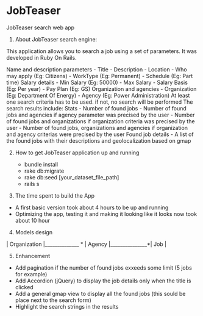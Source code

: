 # JobTeaser
JobTeaser search web app

1. About JobTeaser search engine:

  This application allows you to search a job using a set of parameters.
  It was developed in Ruby On Rails.

  Name and description parameters
    - Title
    - Description
    - Location
    - Who may apply (Eg: Citizens)
    - WorkType (Eg: Permanent)
    - Schedule (Eg: Part time)
  Salary details
    - Min Salary (Eg: 50000)
    - Max Salary
    - Salary Basis (Eg: Per year)
    - Pay Plan (Eg: GS)
  Organization and agencies
    - Organization (Eg: Department Of Energy)
    - Agency (Eg: Power Administration)
    At least one search criteria has to be used. if not, no search will be performed
    The search results include:
      Stats
        - Number of found jobs
        - Number of found jobs and agencies if agency parameter was precised by the user
        - Number of found jobs and organizations if organization criteria was precised by the user
        - Number of found jobs, organizations and agencies if organization and agency criterias were precised by the user
      Found job details
        - A list of the found jobs with their descriptions and geolocalization based on gmap

2. How to get JobTeaser application up and running
     - bundle install
     - rake db:migrate
     - rake db:seed [your_dataset_file_path]
     - rails s

3. The time spent to build the App
  - A first basic version took about 4 hours to be up and running
  - Optimizing the app, testing it and making it looking like it looks now took about 10 hour

4. Models design


  | Organization |______________ * | Agency |_______________*| Job |


5. Enhancement
  - Add pagination if the number of found jobs exxeeds some limit (5 jobs for example)
  - Add Accordion (jQuery) to display the job details only when the title is clicked
  - Add a general gmap view to display all the found jobs (this sould be place next to the search form)
  - Highlight the search strings in the results
